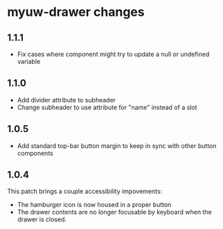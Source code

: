# myuw-drawer changes

## 1.1.1

* Fix cases where component might try to update a null or undefined variable

## 1.1.0

* Add divider attribute to subheader
* Change subheader to use attribute for "name" instead of a slot

## 1.0.5

* Add standard top-bar button margin to keep in sync with other button components

## 1.0.4

This patch brings a couple accessibility impovements: 

* The hamburger icon is now housed in a proper button 
* The drawer contents are no longer focusable by keyboard when the drawer is closed.

